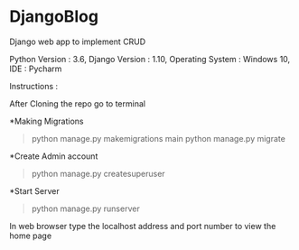 # DjangoBlog

Django web app to implement CRUD

Python Version : 3.6, 
Django Version : 1.10, 
Operating System : Windows 10, 
IDE : Pycharm


Instructions :

After Cloning the repo go to terminal
 
 *Making Migrations
 >python manage.py makemigrations main
 >python manage.py migrate
 
 *Create Admin account
 >python manage.py createsuperuser
 
 *Start Server
 >python manage.py runserver
 
 In web browser type the localhost address and port number to view the home page
 
